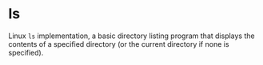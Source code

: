 ls
==

Linux `ls` implementation, a basic directory listing program that displays the contents of a specified directory (or the
current directory if none is specified).
